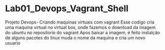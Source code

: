 # Lab01_Devops_Vagrant_Shell
Projeto Devops- Criando maquinas virtuais com vagrant
Esse codigo cria uma maquina virtual no virtual box, onde fazemos o download da imagem do ubuntu no repositorio do vagrant
Apos baixar a imagem, é feito instalção de alguns pacotes do linux muda o nome da maquina e cria um novo usuario

